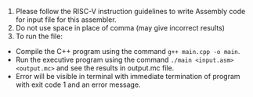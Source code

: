 1. Please follow the RISC-V instruction guidelines to write Assembly code for input file for this assembler.
2. Do not use space in place of comma (may give incorrect results)
3. To run the file:
 - Compile the C++ program using the command `g++ main.cpp -o main`.
 - Run the executive program using the command `./main <input.asm> <output.mc>` and see the results in output.mc file.
 - Error will be visible in terminal with immediate termination of program with exit code 1 and an error message.
